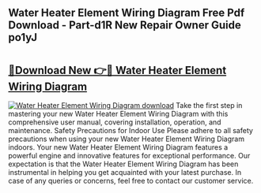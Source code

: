 ## Water Heater Element Wiring Diagram Free Pdf Download - Part-d1R New Repair Owner Guide po1yJ

# <h2><a href="http://dfm85ze.blite.top/?on=Water+Heater+Element+Wiring+Diagram">🔗Download New 👉🔴 Water Heater Element Wiring Diagram</a></h2>

[![Water Heater Element Wiring Diagram download](https://i.imgur.com/lujVjoI.png)](http://dfm85ze.blite.top/?on=Water+Heater+Element+Wiring+Diagram)
Take the first step in mastering your new Water Heater Element Wiring Diagram with this comprehensive user manual, covering installation, operation, and maintenance. Safety Precautions for Indoor Use Please adhere to all safety precautions when using your new Water Heater Element Wiring Diagram indoors. Your new Water Heater Element Wiring Diagram features a powerful engine and innovative features for exceptional performance. Our expectation is that the Water Heater Element Wiring Diagram has been instrumental in helping you get acquainted with your latest purchase. In case of any queries or concerns, feel free to contact our customer service.
